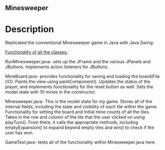 ## Minesweeper

# Description

Replicated the conventional Minesweeper game in Java with Java Swing.

<ins>Functionality of all the classes:</ins>

RunMinesweeper.java- sets up the JFrame and the various JPanels and JButtons. Implements action listeners for JButtons.

MineBoard.java- provides functionality for saving and loading the board(File I/O). Paints the view using paintComponent(). Updates the status of the player, and implements functionality for the reset button as well. Sets the model state with 10 mines in the constructor.

Minesweeper.java- This is the model state for my game. Stores all of the internal fields, including the state and visibility of each tile within the game. Functionality for setting the board and initial mine counts of all the tiles. Takes in the row and column of the tile that the user clicked on using playTurn(). From there, it calls the appropriate methods, including emptyExpansion() to expand beyond empty tiles and win() to check if the user has won.

GameTest.java- tests all of the functionality within Minesweeper.java here.




